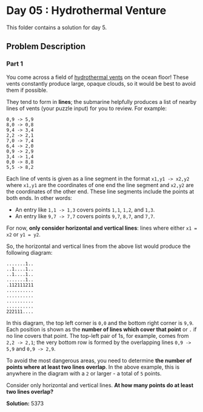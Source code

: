 # Day 05 : Hydrothermal Venture

This folder contains a solution for day 5.

## Problem Description

### Part 1

You come across a field of [hydrothermal vents](https://en.wikipedia.org/wiki/Hydrothermal_vent) on the ocean floor! These vents constantly produce large, opaque clouds, so it would be best to avoid them if possible.

They tend to form in **lines**; the submarine helpfully produces a list of nearby lines of vents (your puzzle input) for you to review. For example:

```
0,9 -> 5,9
8,0 -> 0,8
9,4 -> 3,4
2,2 -> 2,1
7,0 -> 7,4
6,4 -> 2,0
0,9 -> 2,9
3,4 -> 1,4
0,0 -> 8,8
5,5 -> 8,2
```

Each line of vents is given as a line segment in the format ```x1,y1 -> x2,y2``` where ```x1,y1``` are the coordinates of one end the line segment and ```x2,y2``` are the coordinates of the other end. These line segments include the points at both ends. In other words:

  * An entry like ```1,1 -> 1,3``` covers points ```1,1```, ```1,2```, and ```1,3```.
  * An entry like ```9,7 -> 7,7``` covers points ```9,7```, ```8,7```, and ```7,7```.

For now, **only consider horizontal and vertical lines**: lines where either ```x1 = x2``` or ```y1 = y2```.

So, the horizontal and vertical lines from the above list would produce the following diagram:

```
.......1..
..1....1..
..1....1..
.......1..
.112111211
..........
..........
..........
..........
222111....
```

In this diagram, the top left corner is ```0,0``` and the bottom right corner is ```9,9```. Each position is shown as the **number of lines which cover that point** or ```.``` if no line covers that point. The top-left pair of 1s, for example, comes from ```2,2 -> 2,1```; the very bottom row is formed by the overlapping lines ```0,9 -> 5,9``` and ```0,9 -> 2,9```.

To avoid the most dangerous areas, you need to determine **the number of points where at least two lines overlap**. In the above example, this is anywhere in the diagram with a ```2``` or larger - a total of ```5``` points.

Consider only horizontal and vertical lines. **At how many points do at least two lines overlap?**

**Solution:** 5373
